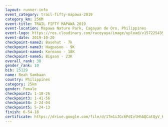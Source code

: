 ```yaml
---
layout: runner-info 
event_category: trail-fifty-mapawa-2019 
category_km: 25KM 
event-title: TRAIL FIFTY MAPAWA 2019  
event-location: Mapawa Nature Park, Cagayan de Oro, Philippines 
event-logo: https://res.cloudinary.com/raceyaya/image/upload/v1572254355/logo/trail-fifty-mapawa_fizjmb.jpg 
event-date: 2019-10-20 
checkpoint-name2: Basehut - 7k 
checkpoint-name3: Hagpason - 9K 
checkpoint-name4: Koreano - 18K 
checkpoint-name5: Bigaan - 23K 
overall_rank: 38
gender_rank: 10
bib: 25129
name: Reah Sambaan
country: Philippines
category: 25km
gender: Female
checkpoint2: 1-18-26
checkpoint3: 1-41-56
checkpoint4: 2-24-04
checkpoint5: 5-24-13
finish: 6-54-18
certificate: https://drive.google.com/file/d/17m1iJGc6PdIvlHhAQCatQyV_KCoMzQPL/view?usp=sharing
---
```


